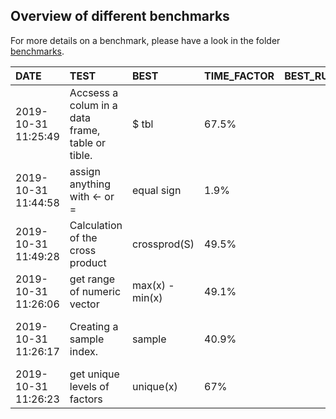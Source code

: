 
## Overview of different benchmarks 


For more details on a benchmark, please have a look in the folder 
[benchmarks](../benchmarks).




|DATE                |TEST                                             |BEST            |TIME_FACTOR | BEST_RUNS| GRID|DURATION | REPS|ALTERNATIVES                                                                               |COMMENT                           |
|:-------------------|:------------------------------------------------|:---------------|:-----------|---------:|----:|:--------|----:|:------------------------------------------------------------------------------------------|:---------------------------------|
|2019-10-31 11:25:49 |Accsess a colum in a data frame, table or tible. |$ tbl           |67.5%       |         2|    2|00:00:04 |  100|<details>$ df, $ DT, [[ df, [[ DT, [[ tbl, [,5] df, name df, dplyr pull, DT [,x]</details> |varying size of data              |
|2019-10-31 11:44:58 |assign anything with <- or =                     |equal sign      |1.9%        |         5|    6|00:00:08 |  100|<details>arrow sign</details>                                                              |varying size of vector            |
|2019-10-31 11:49:28 |Calculation of the cross product                 |crossprod(S)    |49.5%       |        10|   10|00:02:38 |  100|<details>t(S) %*% S</details>                                                              |varying number of rows and colums |
|2019-10-31 11:26:06 |get range of numeric vector                      |max(x) - min(x) |49.1%       |         6|    6|00:00:14 |  100|<details>range(x)</details>                                                                |varying size                      |
|2019-10-31 11:26:17 |Creating a sample index.                         |sample          |40.9%       |         3|    5|00:00:11 |  100|<details>runif, rdunif</details>                                                           |varying sample size and range     |
|2019-10-31 11:26:23 |get unique levels of factors                     |unique(x)       |67%         |        16|   16|00:00:05 |  100|<details>droplevels(x)</details>                                                           |                                  |
